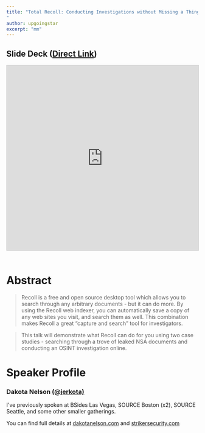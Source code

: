 ```yaml
---
title: "Total Recoll: Conducting Investigations without Missing a Thing
"
author: upgoingstar
excerpt: "mm"
---
```

## Slide Deck ([Direct Link](https://www.slideshare.net/reconvillage/rv-defcon25-total-recoll-conducting-investigations-without-missing-a-thing-dakota-nelson))
<center>
<iframe src="https://www.slideshare.net/slideshow/embed_code/key/45QwIY25rdM78b" width="595" height="485" frameborder="0" marginwidth="0" marginheight="0" scrolling="no" style="border:1px solid #CCC; border-width:1px; margin-bottom:5px; max-width: 100%;" allowfullscreen> </iframe>
</center>
<br>

# Abstract

> Recoll is a free and open source desktop tool which allows you to search through any arbitrary documents - but it can do more. By using the Recoll web indexer, you can automatically save a copy of any web sites you visit, and search them as well. This combination makes Recoll a great “capture and search” tool for investigators. 
	
> This talk will demonstrate what Recoll can do for you using two case studies - searching through a trove of leaked NSA documents and conducting an OSINT investigation online.

# Speaker Profile
### Dakota Nelson [(@jerkota)](https://twitter.com/jerkota)

I've previously spoken at BSides Las Vegas, SOURCE Boston (x2), SOURCE Seattle, and some other smaller gatherings. 

You can find full details at [dakotanelson.com](dakotanelson.com) and [strikersecurity.com](strikersecurity.com)
